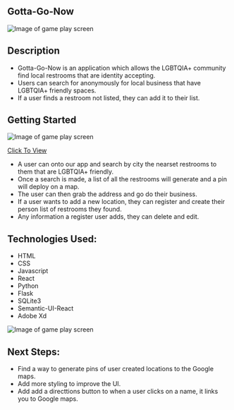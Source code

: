 ## Gotta-Go-Now

![Image of game play screen](https://i.imgur.com/MKH355V.png)


## Description
* Gotta-Go-Now is an application which allows the LGBTQIA+ community find local restrooms that are identity accepting. 
* Users can search for anonymously for local business that have LGBTQIA+ friendly spaces. 
* If a user finds a restroom not listed, they can add it to their list. 

## Getting Started

![Image of game play screen](https://i.imgur.com/3jCgrGB.png)


[Click To View](https://gottagonow.herokuapp.com/locations)
* A user can onto our app and search by city the nearset restrooms to them that are LGBTQIA+ friendly. 
* Once a search is made, a list of all the restrooms will generate and a pin will deploy on a map.  
* The user can then grab the address and go do their business. 
* If a user wants to add a new location, they can register and create their person list of restrooms they found. 
* Any information a register user adds, they can delete and edit. 


## Technologies Used:

* HTML
* CSS
* Javascript
* React
* Python
* Flask
* SQLite3
* Semantic-UI-React
* Adobe Xd

![Image of game play screen](https://i.imgur.com/lTP9wbO.png)

## Next Steps:
* Find a way to generate pins of user created locations to the Google maps.
* Add more styling to improve the UI.
* Add add a directtions button to when a user clicks on a name, it links you to Google maps. 


